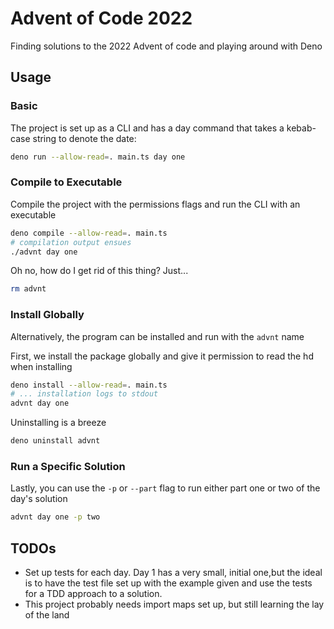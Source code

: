 # Advent of Code 2022

Finding solutions to the 2022 Advent of code and playing around with Deno

## Usage

### Basic

The project is set up as a CLI and has a day command that takes a kebab-case
string to denote the date:

```sh
deno run --allow-read=. main.ts day one
```

### Compile to Executable

Compile the project with the permissions flags and run the CLI with an executable

```sh
deno compile --allow-read=. main.ts
# compilation output ensues
./advnt day one
```

Oh no, how do I get rid of this thing? Just...

```sh
rm advnt
```

### Install Globally

Alternatively, the program can be installed and run with the `advnt` name

First, we install the package globally and give it permission to read the hd
when installing

```sh
deno install --allow-read=. main.ts
# ... installation logs to stdout
advnt day one
```

Uninstalling is a breeze

```sh
deno uninstall advnt
```

### Run a Specific Solution

Lastly, you can use the `-p` or `--part` flag to run either part one or two of
the day's solution

```sh
advnt day one -p two
```

## TODOs

- Set up tests for each day. Day 1 has a very small, initial one,but the ideal is to have the test file set up with the example given and use the tests for a TDD approach to a solution.
- This project probably needs import maps set up, but still learning the lay of the land
